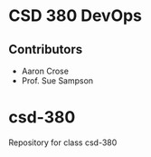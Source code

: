 # CSD 380 DevOps
## Contributors
- Aaron Crose
- Prof. Sue Sampson


# csd-380
Repository for class csd-380
